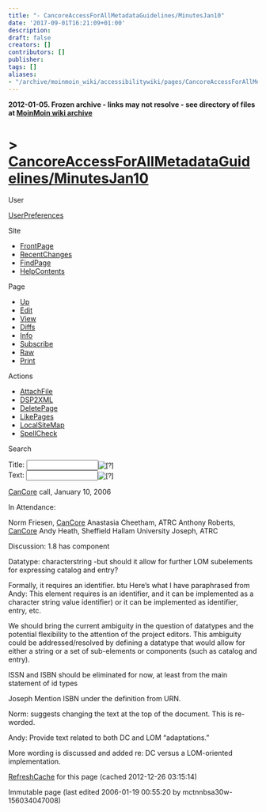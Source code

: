 ```yaml
---
title: "- CancoreAccessForAllMetadataGuidelines/MinutesJan10"
date: '2017-09-01T16:21:09+01:00'
description: 
draft: false
creators: []
contributors: []
publisher: 
tags: []
aliases:
- "/archive/moinmoin_wiki/accessibilitywiki/pages/CancoreAccessForAllMetadataGuidelines_2fMinutesJan10.html"
---
```


**2012-01-05. Frozen archive - links may not resolve - see directory of files at [MoinMoin wiki archive](/moinmoin-wiki-archive/)**

# > [CancoreAccessForAllMetadataGuidelines/MinutesJan10](http://dublincore.org/accessibilitywiki/CancoreAccessForAllMetadataGuidelines_2fMinutesJan10?action=fullsearch&value=%2FMinutesJan10&literal=1&case=1&context=40 "Click here to do a full-text search for this title")

User

 [UserPreferences](http://dublincore.org/accessibilitywiki/UserPreferences)
  

Site

- [FrontPage](http://dublincore.org/accessibilitywiki/FrontPage)
- [RecentChanges](http://dublincore.org/accessibilitywiki/RecentChanges)
- [FindPage](http://dublincore.org/accessibilitywiki/FindPage)
- [HelpContents](http://dublincore.org/accessibilitywiki/HelpContents)

Page

- [Up](http://dublincore.org/accessibilitywiki/CancoreAccessForAllMetadataGuidelines "Up")
- [Edit](http://dublincore.org/accessibilitywiki/CancoreAccessForAllMetadataGuidelines_2fMinutesJan10?action=edit "Edit")
- [View](http://dublincore.org/accessibilitywiki/CancoreAccessForAllMetadataGuidelines_2fMinutesJan10 "View")
- [Diffs](http://dublincore.org/accessibilitywiki/CancoreAccessForAllMetadataGuidelines_2fMinutesJan10?action=diff "Diffs")
- [Info](http://dublincore.org/accessibilitywiki/CancoreAccessForAllMetadataGuidelines_2fMinutesJan10?action=info "Info")
- [Subscribe](http://dublincore.org/accessibilitywiki/CancoreAccessForAllMetadataGuidelines_2fMinutesJan10?action=subscribe "Subscribe")
- [Raw](http://dublincore.org/accessibilitywiki/CancoreAccessForAllMetadataGuidelines_2fMinutesJan10?action=raw "Raw")
- [Print](http://dublincore.org/accessibilitywiki/CancoreAccessForAllMetadataGuidelines_2fMinutesJan10?action=print "Print")

Actions

- [AttachFile](http://dublincore.org/accessibilitywiki/CancoreAccessForAllMetadataGuidelines_2fMinutesJan10?action=AttachFile)
- [DSP2XML](http://dublincore.org/accessibilitywiki/CancoreAccessForAllMetadataGuidelines_2fMinutesJan10?action=DSP2XML)
- [DeletePage](http://dublincore.org/accessibilitywiki/CancoreAccessForAllMetadataGuidelines_2fMinutesJan10?action=DeletePage)
- [LikePages](http://dublincore.org/accessibilitywiki/CancoreAccessForAllMetadataGuidelines_2fMinutesJan10?action=LikePages)
- [LocalSiteMap](http://dublincore.org/accessibilitywiki/CancoreAccessForAllMetadataGuidelines_2fMinutesJan10?action=LocalSiteMap)
- [SpellCheck](http://dublincore.org/accessibilitywiki/CancoreAccessForAllMetadataGuidelines_2fMinutesJan10?action=SpellCheck)

Search

<form method="POST" action="/accessibilitywiki/CancoreAccessForAllMetadataGuidelines_2fMinutesJan10">
<p>
<input name="action" value="inlinesearch" type="hidden">
<input name="context" value="40" type="hidden">
Title: <input name="text_title" size="15" maxlength="50" type="text"><input src="CancoreAccessForAllMetadataGuidelines_2fMinutesJan10_files/moin-search.png" name="button_title" alt="[?]" type="image"><br>Text: <input name="text_full" size="15" maxlength="50" type="text"><input src="CancoreAccessForAllMetadataGuidelines_2fMinutesJan10_files/moin-search.png" name="button_full" alt="[?]" type="image">
</p>
</form>

 [CanCore](http://dublincore.org/accessibilitywiki/CanCore) call, January 10, 2006 

In Attendance:

Norm Friesen, [CanCore](http://dublincore.org/accessibilitywiki/CanCore) Anastasia Cheetham, ATRC Anthony Roberts, [CanCore](http://dublincore.org/accessibilitywiki/CanCore) Andy Heath, Sheffield Hallam University Joseph, ATRC

Discussion: 1.8 has component

Datatype: characterstring -but should it allow for further LOM subelements for expressing catalog and entry?

Formally, it requires an identifier. btu Here’s what I have paraphrased from Andy: This element requires is an identifier, and it can be implemented as a character string value identifier) or it can be implemented as identifier, entry, etc.

We should bring the current ambiguity in the question of datatypes and the potential flexibility to the attention of the project editors. This ambiguity could be addressed/resolved by defining a datatype that would allow for either a string or a set of sub-elements or components (such as catalog and entry).

ISSN and ISBN should be eliminated for now, at least from the main statement of id types

Joseph Mention ISBN under the definition from URN.

Norm: suggests changing the text at the top of the document. This is re-worded.

Andy: Provide text related to both DC and LOM “adaptations.”

More wording is discussed and added re: DC versus a LOM-oriented implementation.

 [RefreshCache](http://dublincore.org/accessibilitywiki/CancoreAccessForAllMetadataGuidelines_2fMinutesJan10?action=refresh&arena=Page.py&key=CancoreAccessForAllMetadataGuidelines_2fMinutesJan10.text_html) for this page (cached 2012-12-26 03:15:14)  

Immutable page (last edited 2006-01-19 00:55:20 by mctnnbsa30w-156034047008)

